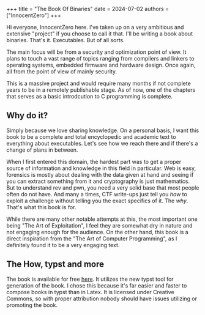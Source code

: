 +++
title = "The Book Of Binaries"
date = 2024-07-02
authors = ["InnocentZero"]
+++

Hi everyone, InnocentZero here. I've taken up on a very ambitious and extensive 
"project" if you choose to call it that. I'll be writing a book about binaries.
That's it. Executables. But of all sorts.

The main focus will be from a security and optimization point of view. It plans 
to touch a vast range of topics ranging from compilers and linkers to operating
systems, embedded firmware and hardware design. Once again, all from the point
of view of mainly security.

This is a massive project and would require many months if not complete years to
be in a remotely publishable stage. As of now, one of the chapters that serves
as a basic introdcution to C programming is complete.


## Why do it?

Simply because we love sharing knowledge. On a personal basis, I want this book
to be a complete and total encyclopedic and academic text to everything about 
executables. Let's see how we reach there and if there's a change of plans in 
between. 

When I first entered this domain, the hardest part was to get a proper source
of information and knowledge in this field in particular. Web is easy, forensics 
is mostly about dealing with the data given at hand and seeing if you can 
extract something from it and cryptography is just mathematics. But to 
understand rev and pwn, you need a very solid base that most people often do not 
have. And many a times, CTF write-ups just tell you _how_ to exploit a challenge
without telling you the exact specifics of it. The _why_. That's what this book
is for. 

While there are many other notable attempts at this, the most important one 
being "The Art of Exploitation", I feel they are somewhat dry in nature and not
engaging enough for the audience. On the other hand, this book is a direct 
inspiration from the "The Art of Computer Programming", as I definitely found
it to be a very engaging text.

## The How, typst and more

The book is available for free [here](https://codeberg.org/innocent_zero/the_book).
It utilizes the new typst tool for generation of the book. I chose this because it's
far easier and faster to compose books in typst than in Latex. It is licensed 
under Creative Commons, so with proper attribution nobody should have issues
utilizing or promoting the book.

